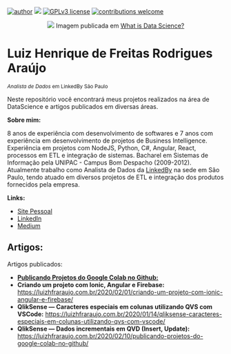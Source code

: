 [![author](https://img.shields.io/badge/author-luizhfraraujo-red.svg)](https://www.linkedin.com/in/luizhfraraujo) 
[![](https://img.shields.io/badge/python-3.7+-blue.svg)](https://www.python.org/downloads/release/python-365/) 
[![GPLv3 license](https://img.shields.io/badge/License-GPLv3-blue.svg)](http://perso.crans.org/besson/LICENSE.html) 
[![contributions welcome](https://img.shields.io/badge/contributions-welcome-brightgreen.svg?style=flat)](https://github.com/luizhfraraujo/data_science/issues)

<p align="center">
  <img src="https://www.dataquest.io/wp-content/uploads/2019/05/what-is-data-science-1040x520.jpg" >
  Imagem publicada em <a href="https://www.dataquest.io/blog/what-is-data-science">What is Data Science?</a>
</p>

# Luiz Henrique de Freitas Rodrigues Araújo
<sub>*Analista de Dados* em LinkedBy São Paulo</sub>

Neste repositório você encontrará meus projetos realizados na área de DataScience e artigos publicados em diversas áreas.

**Sobre mim:**

8 anos de experiência com desenvolvimento de softwares e 7 anos com experiência em desenvolvimento de projetos de Business Intelligence. Experiência em projetos com NodeJS, Python, C#, Angular, React, processos em ETL e integração de sistemas. Bacharel em Sistemas de Informação pela UNIPAC - Campus Bom Despacho (2009-2012). Atualmente trabalho como Analista de Dados da [LinkedBy](http://linkedby.com.br) na sede em São Paulo, tendo atuado em diversos projetos de ETL e integração dos produtos fornecidos pela empresa.

**Links:**
* [Site Pessoal](https://www.luizfraraujo.com.br)
* [LinkedIn](https://www.linkedin.com/in/luizhfraraujo)
* [Medium](https://www.medium.com/@luizhfraraujo)

## Artigos:
Artigos publicados:
* [**Publicando Projetos do Google Colab no Github:**](https://luizhfraraujo.com.br/2020/01/09/qliksense-dados-incrementais-em-qvd-insert-update/) 
* **Criando um projeto com Ionic, Angular e Firebase:** https://luizhfraraujo.com.br/2020/02/01/criando-um-projeto-com-ionic-angular-e-firebase/
* **QlikSense — Caracteres especiais em colunas utilizando QVS com VSCode:** https://luizhfraraujo.com.br/2020/01/14/qliksense-caracteres-especiais-em-colunas-utilizando-qvs-com-vscode/
* **QlikSense — Dados incrementais em QVD (Insert, Update):** https://luizhfraraujo.com.br/2020/02/10/publicando-projetos-do-google-colab-no-github/




